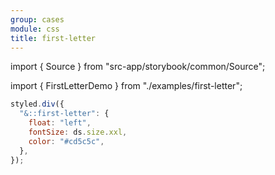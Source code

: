 ```yaml
---
group: cases
module: css
title: first-letter
---
```


import { Source } from "src-app/storybook/common/Source";

import { FirstLetterDemo } from "./examples/first-letter";

<FirstLetterDemo />

```jsx {2}
styled.div({
  "&::first-letter": {
    float: "left",
    fontSize: ds.size.xxl,
    color: "#cd5c5c",
  },
});
```

<Source path="cases/css/__storybook__/examples/first-letter.tsx" />

